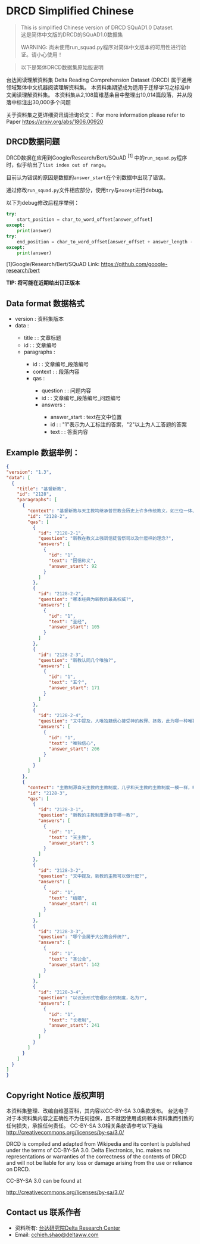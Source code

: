 # DRCD Simplified Chinese 
> This is simplified Chinese version of DRCD SQuAD1.0 Dataset.</br>
> 这是简体中文版的DRCD的SQuAD1.0数据集
>
> WARNING: 尚未使用run_squad.py程序对简体中文版本的可用性进行验证。请小心使用！

> 以下是繁体DRCD数据集原始版说明

台达阅读理解资料集 Delta Reading Comprehension Dataset (DRCD) 属于通用领域繁体中文机器阅读理解资料集。
本资料集期望成为适用于迁移学习之标准中文阅读理解资料集。
本资料集从2,108篇维基条目中整理出10,014篇段落，并从段落中标注出30,000多个问题

关于资料集之更详细资讯请洽询论文：
For more information please refer to Paper https://arxiv.org/abs/1806.00920

## DRCD数据问题

DRCD数据在应用到Google/Research/Bert/SQuAD <sup>[1]</sup> 中的`run_squad.py`程序时，似乎给出了`list index out of range`。

目前认为错误的原因是数据的`answer_start`在个别数据中出现了错误。

通过修改`run_squad.py`文件相应部分，使用`try`与`except`进行debug。

以下为debug修改后程序举例：

```python
try:
    start_position = char_to_word_offset[answer_offset]
except:
    print(answer)
try:
    end_position = char_to_word_offset[answer_offset + answer_length - 1]
except:
    print(answer)
```

[1]Google/Research/Bert/SQuAD Link: https://github.com/google-research/bert

**TIP: 将可能在近期给出订正版本**

## Data format 数据格式

- version : <String> 资料集版本
- data : <Array>
  - title : <String> : 文章标题
  - id : <String> : 文章编号
  - paragraphs : <Array>
    - id : <String> : 文章编号_段落编号
    - context : <String> : 段落内容
    - qas : <Array>
      - question : <String> : 问题内容
      - id :<String> : 文章编号_段落编号_问题编号
      - answers : <Arrays>
        - answer_start : <int> text在文中位置
        - id : <String> : "1"表示为人工标注的答案，"2"以上为人工答题的答案
        - text : <string> : 答案内容

## Example 数据举例：

  ```json
{
  "version": "1.3",
  "data": [
    {
      "title": "基督新教",
      "id": "2128",
      "paragraphs": [
        {
          "context": "基督新教与天主教均继承普世教会历史上许多传统教义，如三位一体、圣经作为上帝的启示、原罪、认罪、最后审判等等，但有别于天主教和东正教，新教在行政上没有单一组织架构或领导，而且在教义上强调因信称义、信徒皆祭司， 以圣经作为最高权威，亦因此否定以教宗为首的圣统制、拒绝天主教教条中关于圣传与圣经具同等地位的教导。新教各宗派间教义不尽相同，但一致认同五个唯独：唯独恩典：人的灵魂得拯救唯独是神的恩典，是上帝送给人的礼物。唯独信心：人唯独藉信心接受神的赦罪、拯救。唯独基督：作为人类的代罪羔羊，耶稣基督是人与上帝之间唯一的调解者。唯独圣经：唯有圣经是信仰的终极权威。唯独上帝的荣耀：唯独上帝配得讚美、荣耀",
          "id": "2128-2",
          "qas": [
            {
              "id": "2128-2-1",
              "question": "新教在教义上强调信徒皆祭司以及什麽样的理念?",
              "answers": [
                {
                  "id": "1",
                  "text": "因信称义",
                  "answer_start": 92
                }
              ]
            },
            {
              "id": "2128-2-2",
              "question": "哪本经典为新教的最高权威?",
              "answers": [
                {
                  "id": "1",
                  "text": "圣经",
                  "answer_start": 105
                }
              ]
            },
            {
              "id": "2128-2-3",
              "question": "新教认同几个唯独?",
              "answers": [
                {
                  "id": "1",
                  "text": "五个",
                  "answer_start": 171
                }
              ]
            },
            {
              "id": "2128-2-4",
              "question": "文中提及，人唯独藉信心接受神的赦罪、拯救，此为哪一种唯独?",
              "answers": [
                {
                  "id": "1",
                  "text": "唯独信心",
                  "answer_start": 206
                }
              ]
            }
          ]
        },
        {
          "context": "主教制源自天主教的主教制度，几乎和天主教的主教制度一模一样，唯一不同的是主教亦可以结婚。天主教的主教制是在使徒们去世后于第二、三世纪兴起的主教制度，所以可以说主教制是整个基督宗教中历史最悠久的神职人员制度。现在行主教制的新教教会已经很少，圣公会就是沿用主教制，从教会制度和礼仪上看来，圣公会基本上属大公教会传统。路德宗和卫理公会则由各区会自行选择使用主教制还是长老制；在香港和澳门，路德会和卫理公会就选用了长老制。然而，在欧洲，例如瑞典、芬兰、挪威、德国等地，他们则通常採用主教制。长老制，是一个以议会形式管理区会的制度。议会内的成员由各教会选出长老，代表该教会出席会议。顾名思义，长老会就是採用长老制的教会。採用长老制的教会有基督教改革宗长老会、台湾基督长老教会、韩国基督长老教会等。",
          "id": "2128-3",
          "qas": [
            {
              "id": "2128-3-1",
              "question": "新教的主教制度源自于哪一教?",
              "answers": [
                {
                  "id": "1",
                  "text": "天主教",
                  "answer_start": 5
                }
              ]
            },
            {
              "id": "2128-3-2",
              "question": "文中提及，新教的主教可以做什麽?",
              "answers": [
                {
                  "id": "1",
                  "text": "结婚",
                  "answer_start": 41
                }
              ]
            },
            {
              "id": "2128-3-3",
              "question": "哪个会属于大公教会传统?",
              "answers": [
                {
                  "id": "1",
                  "text": "圣公会",
                  "answer_start": 142
                }
              ]
            },
            {
              "id": "2128-3-4",
              "question": "以议会形式管理区会的制度，名为?",
              "answers": [
                {
                  "id": "1",
                  "text": "长老制",
                  "answer_start": 241
                }
              ]
            }
          ]
        }
      ]
    }
  ]
}
  
  ```

## Copyright Notice 版权声明

本资料集整理、改编自维基百科，其内容以CC-BY-SA 3.0条款发布。
台达电子对于本资料集内容之正确性不为任何担保，且不就因使用或倚赖本资料集而引致的任何损失，承担任何责任。
CC-BY-SA 3.0相关条款请参考以下连结
http://creativecommons.org/licenses/by-sa/3.0/

DRCD is compiled and adapted from Wikipedia and its content is published under the terms of CC-BY-SA 3.0. Delta Electronics, Inc. makes no representations or warranties of the correctness of the contents of DRCD and will not be liable for any loss or damage arising from the use or reliance on DRCD. 

CC-BY-SA 3.0 can be found at

http://creativecommons.org/licenses/by-sa/3.0/


## Contact us 联系作者

- 资料所有: <a href="http://www.deltaww.com/about/drc_ch.aspx?secID=5&pid=4&tid=1&hl=zh-TW">台达研究院Delta Research Center</a>
- Email: <a href="mailto:cchieh.shao@deltaww.com">cchieh.shao@deltaww.com</a>
